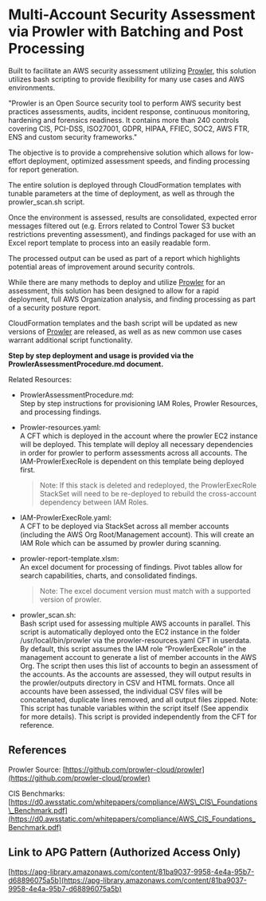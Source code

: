# Multi-Account Security Assessment via Prowler with Batching and Post Processing

Built to facilitate an AWS security assessment utilizing [Prowler](https://github.com/prowler-cloud/prowler), this solution utilizes bash scripting to provide flexibility for many use cases and AWS environments.

"Prowler is an Open Source security tool to perform AWS security best practices assessments, audits, incident response, continuous monitoring, hardening and forensics readiness. It contains more than 240 controls covering CIS, PCI-DSS, ISO27001, GDPR, HIPAA, FFIEC, SOC2, AWS FTR, ENS and custom security frameworks."

The objective is to provide a comprehensive solution which allows for low-effort deployment, optimized assessment speeds, and finding processing for report generation.

The entire solution is deployed through CloudFormation templates with tunable parameters at the time of deployment, as well as through the prowler_scan.sh script.

Once the environment is assessed, results are consolidated, expected error messages filtered out (e.g. Errors related to Control Tower S3 bucket restrictions preventing assessment), and findings packaged for use with an Excel report template to process into an easily readable form.

The processed output can be used as part of a report which highlights potential areas of improvement around security controls.

While there are many methods to deploy and utilize [Prowler](https://github.com/prowler-cloud/prowler) for an assessment, this solution has been designed to allow for a rapid deployment, full AWS Organization analysis, and finding processing as part of a security posture report.

CloudFormation templates and the bash script will be updated as new versions of [Prowler](https://github.com/prowler-cloud/prowler) are released, as well as as new common use cases warrant additional script functionality.

**Step by step deployment and usage is provided via the ProwlerAssessmentProcedure.md document.**

Related Resources:

- ProwlerAssessmentProcedure.md:  
    Step by step instructions for provisioning IAM Roles, Prowler Resources, and processing findings.

- Prowler-resources.yaml:  
    A CFT which is deployed in the account where the prowler EC2 instance will be deployed.  This template will deploy all necessary dependencies in order for prowler to perform assessments across all accounts. The IAM-ProwlerExecRole is dependent on this template being deployed first.  
    >Note: If this stack is deleted and redeployed, the ProwlerExecRole StackSet will need to be re-deployed to rebuild the cross-account dependency between IAM Roles.

- IAM-ProwlerExecRole.yaml:  
    A CFT to be deployed via StackSet across all member accounts (including the AWS Org Root/Management account). This will create an IAM Role which can be assumed by prowler during scanning.

- prowler-report-template.xlsm:  
    An excel document for processing of findings. Pivot tables allow for search capabilities, charts, and consolidated findings.
    >Note: The excel document version must match with a supported version of prowler.

- prowler_scan.sh:  
    Bash script used for assessing multiple AWS accounts in parallel. This script is automatically deployed onto the EC2 instance in the folder /usr/local/bin/prowler via the prowler-resources.yaml CFT in userdata. By default, this script assumes the IAM role “ProwlerExecRole” in the management account to generate a list of member accounts in the AWS Org. The script then uses this list of accounts to begin an assessment of the accounts. As the accounts are assessed, they will output results in the prowler/outputs directory in CSV and HTML formats.  Once all accounts have been assessed, the individual CSV files will be concatenated, duplicate lines removed, and all output files zipped. Note: This script has tunable variables within the script itself (See appendix for more details). This script is provided independently from the CFT for reference.

## References

Prowler Source: [https://github.com/prowler-cloud/prowler](https://github.com/prowler-cloud/prowler)

CIS Benchmarks: [https://d0.awsstatic.com/whitepapers/compliance/AWS\_CIS\_Foundations\_Benchmark.pdf](https://d0.awsstatic.com/whitepapers/compliance/AWS_CIS_Foundations_Benchmark.pdf)

## Link to APG Pattern (Authorized Access Only)

[https://apg-library.amazonaws.com/content/81ba9037-9958-4e4a-95b7-d68896075a5b](https://apg-library.amazonaws.com/content/81ba9037-9958-4e4a-95b7-d68896075a5b)
